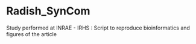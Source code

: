 # Radish_SynCom
Study performed at INRAE - IRHS : Script to reproduce bioinformatics and figures of the article
